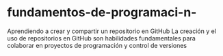 # fundamentos-de-programaci-n-
Aprendiendo a crear y compartir un repositorio en GitHub
La creación y el uso de repositorios en GitHub son habilidades fundamentales para colaborar en proyectos de programación y control de versiones
